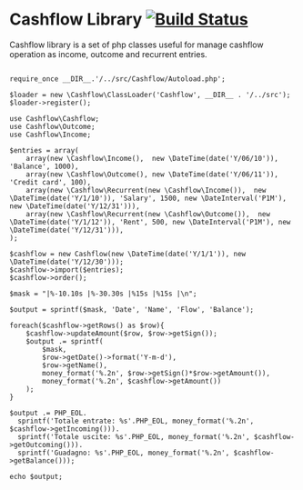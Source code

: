 # Cashflow Library [![Build Status](https://travis-ci.org/francescotrucchia/cashflow.png?branch=master)](http://travis-ci.org/francescotrucchia/cashflow)

Cashflow library is a set of php classes useful for manage cashflow operation as income, outcome and recurrent entries.

<pre><code>
require_once __DIR__.'/../src/Cashflow/Autoload.php';

$loader = new \Cashflow\ClassLoader('Cashflow', __DIR__ . '/../src');
$loader->register();

use Cashflow\Cashflow;
use Cashflow\Outcome;
use Cashflow\Income;

$entries = array(
    array(new \Cashflow\Income(),  new \DateTime(date('Y/06/10')), 'Balance', 1000),
    array(new \Cashflow\Outcome(), new \DateTime(date('Y/06/11')), 'Credit card', 100),
    array(new \Cashflow\Recurrent(new \Cashflow\Income()),  new \DateTime(date('Y/1/10')), 'Salary', 1500, new \DateInterval('P1M'), new \DateTime(date('Y/12/31'))),
    array(new \Cashflow\Recurrent(new \Cashflow\Outcome()),  new \DateTime(date('Y/1/12')), 'Rent', 500, new \DateInterval('P1M'), new \DateTime(date('Y/12/31'))),
);

$cashflow = new Cashflow(new \DateTime(date('Y/1/1')), new \DateTime(date('Y/12/30')));
$cashflow->import($entries);
$cashflow->order();
    
$mask = "|%-10.10s |%-30.30s |%15s |%15s |\n";

$output = sprintf($mask, 'Date', 'Name', 'Flow', 'Balance');

foreach($cashflow->getRows() as $row){
    $cashflow->updateAmount($row, $row->getSign());
    $output .= sprintf(
        $mask, 
        $row->getDate()->format('Y-m-d'), 
        $row->getName(), 
        money_format('%.2n', $row->getSign()*$row->getAmount()), 
        money_format('%.2n', $cashflow->getAmount())
    );
}

$output .= PHP_EOL.
  sprintf('Totale entrate: %s'.PHP_EOL, money_format('%.2n', $cashflow->getIncoming())).
  sprintf('Totale uscite: %s'.PHP_EOL, money_format('%.2n', $cashflow->getOutcoming())).
  sprintf('Guadagno: %s'.PHP_EOL, money_format('%.2n', $cashflow->getBalance()));

echo $output;

</code></pre>
